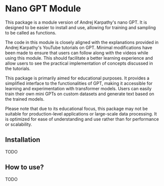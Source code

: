 

# Nano GPT Module

This package is a module version of Andrej Karpathy's nano GPT. It is designed to be easier to install and use, allowing for training and sampling to be called as functions.

The code in this module is closely aligned with the explanations provided in Andrej Karpathy's YouTube tutorials on GPT. Minimal modifications have been made to ensure that users can follow along with the videos while using this module. This should facilitate a better learning experience and allow users to see the practical implementation of concepts discussed in the tutorials.

This package is primarily aimed for educational purposes. It provides a simplified interface to the functionalities of GPT, making it accessible for learning and experimentation with transformer models. Users can easily train their own mini GPTs on custom datasets and generate text based on the trained models.

Please note that due to its educational focus, this package may not be suitable for production-level applications or large-scale data processing. It is optimized for ease of understanding and use rather than for performance or scalability.

## Installation

TODO

## How to use?

TODO